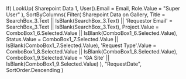 If(
    LookUp(
        Sharepoint Data 1,
        User().Email = Email,
        Role.Value = "Super User"
    ),
    SortByColumns(
        Filter(
            Sharepoint Data on Gallery,
            Title = SearchBox_3.Text || IsBlank(SearchBox_3.Text) || 'Requestor Email' = SearchBox_3.Text || IsBlank(SearchBox_3.Text),
            Project.Value = ComboBox1_6.Selected.Value || IsBlank(ComboBox1_6.Selected.Value),
            Status.Value = ComboBox1_7.Selected.Value || IsBlank(ComboBox1_7.Selected.Value),
            'Request Type'.Value = ComboBox1_8.Selected.Value || IsBlank(ComboBox1_8.Selected.Value),
            ComboBox1_9.Selected.Value = 'GA Site' || IsBlank(ComboBox1_9.Selected.Value)
        ),
        "RequestDate",
        SortOrder.Descending
    )
